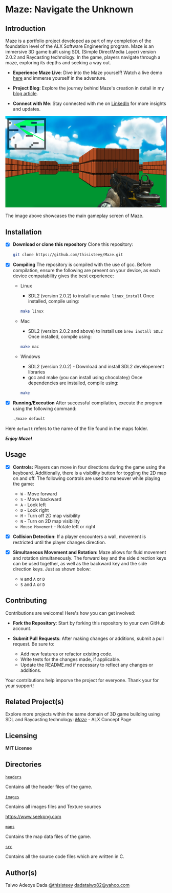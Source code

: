 # **Maze: Navigate the Unknown**

## **Introduction**
Maze is a portfolio project developed as part of my completion of the foundation level of the ALX Software Engineering program.
Maze is an immersive 3D game built using SDL (Simple DirectMedia Layer) version 2.0.2 and Raycasting technology. In the game, players navigate through a maze, exploring its depths and seeking a way out.

- **Experience Maze Live**: Dive into the Maze yourself! Watch a live demo [here](https://www.youtube.com/watch?v=dqG_eWijxrs) and immerse yourself in the adventure.

- **Project Blog**: Explore the journey behind Maze's creation in detail in my [blog article](https://thisisteey.medium.com/maze-navigate-the-unknown-b72199272e24).

- **Connect with Me**: Stay connected with me on [LinkedIn](https://www.linkedin.com/in/dadataiwoadeoye) for more insights and updates.

![Maze Display](images/maze_display.png)

The image above showcases the main gameplay screen of Maze.

## **Installation**

+ [x] **Download or clone this repository**
  Clone this repository:

  ```bash
  git clone https://github.com/thisisteey/Maze.git
  ```

+ [x] **Compiling**
  The repository is compiled with the use of gcc. Before compilation, ensure the following are present on your device, as each device compatability gives the best experience:
  + Linux
    + SDL2 (version 2.0.2) to install use ```make linux_install```
    Once installed, compile using:

    ```bash
    make linux
    ```
  + Mac
    + SDL2 (version 2.0.2 and above) to install use ```brew install SDL2```
    Once installed, compile using:

    ```bash
    make mac
    ```
  + Windows
    + SDL2 (version 2.0.2) - Download and install SDL2 developement libraries
    + gcc and make (you can install using chocolatey)
    Once dependencies are installed, compile using:

    ```bash
    make
    ```

+ [x] **Running/Execution**
  After successful compilation, execute the program using the following command:

  ```bash
  ./maze default
  ```

Here ```default``` refers to the name of the file found in the maps folder.

***Enjoy Maze!***

## **Usage**

+ [x] **Controls:**
  Players can move in four directions during the game using the keyboard. Additionally, there is a visibility button for toggling the 2D map on and off. The following controls are used to maneuver while playing the game:
    + ```W``` - Move forward
    + ```S``` - Move backward
    + ```A``` - Look left
    + ```D``` - Look right
    + ```M``` - Turn off 2D map visibility
    + ```N``` - Turn on 2D map visibility
    + ```Mouse Movement``` - Rotate left or right

+ [x] **Collision Detection:**
  If a player encounters a wall, movement is restricted until the player changes direction.

+ [x] **Simultaneous Movement and Rotation:**
  Maze allows for fluid movement and rotation simultaneously. The forward key and the side direction keys can be used together, as well as the backward key and the side direction keys. Just as shown below:
    + ```W``` and ```A``` or ```D```
    + ```S``` and ```A``` or ```D```

## **Contributing**

Contributions are welcome! Here's how you can get involved:
+ **Fork the Repository**: Start by forking this repository to your own GitHub account.

+ **Submit Pull Requests**: After making changes or additions, submit a pull request. Be sure to:
  + Add new features or refactor existing code.
  + Write tests for the changes made, if applicable.
  + Update the README.md if necessary to reflect any changes or additions.

Your contributions help imporve the project for everyone. Thank your for your support!

## **Related Project(s)**

Explore more projects within the same domain of 3D game building using SDL and Raycasting technology:
  *[Maze](https://intranet.alxswe.com/concepts/133)* - ALX Concept Page

## **Licensing**

**MIT License**

## Directories

[`headers`](https://github.com/thisisteey/Maze/tree/master/headers)

Contains all the header files of the game.

[`images`](https://github.com/thisisteey/Maze/tree/master/images)

Contains all images files and Texture sources

https://www.seekpng.com

[`maps`](https://github.com/thisisteey/Maze/tree/master/maps)

Contains the map data files of the game.

[`src`](https://github.com/thisisteey/Maze/tree/master/src)

Contains all the source code files which are written in C.

## Author(s)

Taiwo Adeoye Dada [@thisisteey](https://github.com/thisisteey) <dadataiwo82@yahoo.com>
